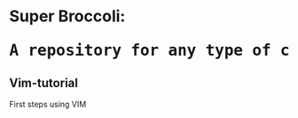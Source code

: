 # Super Broccoli: <pre>A repository for any type of code</pre>

## Vim-tutorial
First steps using VIM
